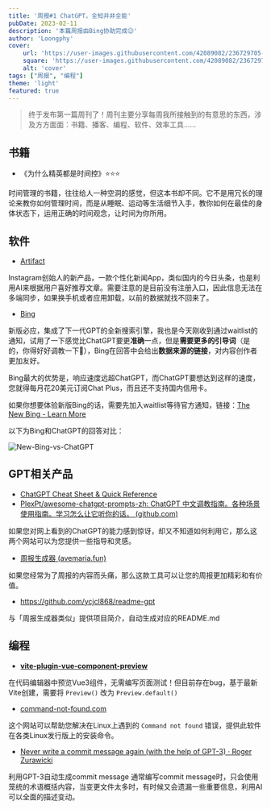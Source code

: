 ```yaml
---
title: '周报#1 ChatGPT，全知并非全能'
pubDate: 2023-02-11
description: '本篇周报由Bing协助完成😉'
author: 'Loongphy'
cover:
    url: 'https://user-images.githubusercontent.com/42089082/236729705-0d25809f-3c75-410e-b7c6-1524014e5c90.png'
    square: 'https://user-images.githubusercontent.com/42089082/236729705-0d25809f-3c75-410e-b7c6-1524014e5c90.png'
    alt: 'cover'
tags: ["周报", "编程"] 
theme: 'light'
featured: true
---
```


> 终于发布第一篇周刊了！周刊主要分享每周我所接触到的有意思的东西，涉及方方面面：书籍、播客、编程、软件、效率工具…… 

## 书籍

- 《为什么精英都是时间控》⭐⭐⭐

时间管理的书籍，往往给人一种空洞的感觉，但这本书却不同。它不是用冗长的理论来教你如何管理时间，而是从睡眠、运动等生活细节入手，教你如何在最佳的身体状态下，运用正确的时间观念，让时间为你所用。

## 软件

- [Artifact](https://artifact.news/)

Instagram创始人的新产品，一款个性化新闻App，类似国内的今日头条，也是利用AI来根据用户喜好推荐文章。需要注意的是目前没有注册入口，因此信息无法在多端同步，如果换手机或者应用卸载，以前的数据就找不回来了。

- [Bing](https://www.bing.com/?setmkt=en-US&setlang=en-US)

新版必应，集成了下一代GPT的全新搜索引擎，我也是今天刚收到通过waitlist的通知，试用了一下感觉比ChatGPT要更**准确**一点，但是**需要更多的引导词**（是的，你得好好调教一下🤣），Bing在回答中会给出**数据来源的链接**，对内容创作者更加友好。

Bing最大的优势是，响应速度远超ChatGPT，而ChatGPT要想达到这样的速度，您就得每月花20美元订阅Chat Plus，而且还不支持国内信用卡。

如果你想要体验新版Bing的话，需要先加入waitlist等待官方通知，链接：[The New Bing - Learn More](https://www.bing.com/new)

以下为Bing和ChatGPT的回答对比：

![New-Bing-vs-ChatGPT](https://user-images.githubusercontent.com/42089082/236729705-0d25809f-3c75-410e-b7c6-1524014e5c90.png)

## GPT相关产品

- [ChatGPT Cheat Sheet & Quick Reference](https://quickref.me/chatgpt)
- [PlexPt/awesome-chatgpt-prompts-zh: ChatGPT 中文调教指南。各种场景使用指南。学习怎么让它听你的话。 (github.com)](https://github.com/PlexPt/awesome-chatgpt-prompts-zh)

如果您对网上看到的ChatGPT的能力感到惊讶，却又不知道如何利用它，那么这两个网站可以为您提供一些指导和灵感。

- [周报生成器 (avemaria.fun)](https://weeklyreport.avemaria.fun/zh)

如果您经常为了周报的内容而头痛，那么这款工具可以让您的周报更加精彩和有价值。

- https://github.com/ycjcl868/readme-gpt

与「周报生成器类似」提供项目简介，自动生成对应的README.md

## 编程

- **[vite-plugin-vue-component-preview](https://github.com/johnsoncodehk/vite-plugin-vue-component-preview)**

在代码编辑器中预览Vue3组件，无需编写页面测试！但目前存在bug，基于最新Vite创建，需要将  `Preview()` 改为 `Preview.default()`

- [command-not-found.com](https://command-not-found.com/)

这个网站可以帮助您解决在Linux上遇到的 `Command not found` 错误，提供此软件在各类Linux发行版上的安装命令。

- [Never write a commit message again (with the help of GPT-3) · Roger Zurawicki](https://zura.wiki/post/never-write-a-commit-message-again-with-the-help-of-gpt-3/)

利用GPT-3自动生成commit message 通常编写commit message时，只会使用笼统的术语概括内容，当变更文件太多时，有时候又会遗漏一些重要信息，利用AI可以全面的描述变动。